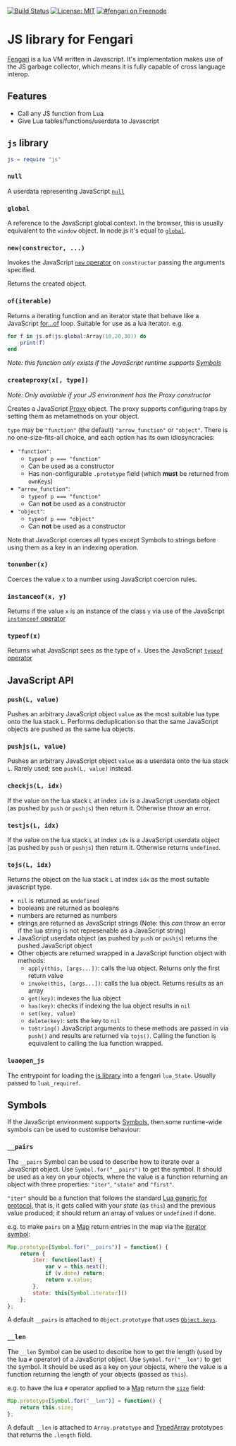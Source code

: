 [![Build Status](https://travis-ci.org/fengari-lua/fengari-interop.svg?branch=master)](https://travis-ci.org/fengari-lua/fengari-interop)
[![License: MIT](https://img.shields.io/badge/License-MIT-yellow.svg)](https://opensource.org/licenses/MIT)
[![#fengari on Freenode](https://img.shields.io/Freenode/%23fengari.png)](https://webchat.freenode.net/?channels=fengari)


# JS library for Fengari

[Fengari](https://github.com/fengari-lua/fengari) is a lua VM written in Javascript.
It's implementation makes use of the JS garbage collector, which means it is fully capable of cross language interop.

## Features

  - Call any JS function from Lua
  - Give Lua tables/functions/userdata to Javascript


## `js` library

```lua
js = require "js"
```

### `null`

A userdata representing JavaScript [`null`](https://developer.mozilla.org/en-US/docs/Web/JavaScript/Reference/Global_Objects/null)


### `global`

A reference to the JavaScript global context. In the browser, this is usually equivalent to the `window` object. In node.js it's equal to [`global`](https://nodejs.org/api/globals.html#globals_global).


### `new(constructor, ...)`

Invokes the JavaScript [`new` operator](https://developer.mozilla.org/en-US/docs/Web/JavaScript/Reference/Operators/new) on `constructor` passing the arguments specified.

Returns the created object.


### `of(iterable)`

Returns a iterating function and an iterator state that behave like a JavaScript [for...of](https://developer.mozilla.org/en-US/docs/Web/JavaScript/Reference/Statements/for...of) loop.
Suitable for use as a lua iterator. e.g.

```lua
for f in js.of(js.global:Array(10,20,30)) do
	print(f)
end
```

*Note: this function only exists if the JavaScript runtime supports [Symbols](https://developer.mozilla.org/en-US/docs/Web/JavaScript/Reference/Global_Objects/Symbol)*


### `createproxy(x[, type])`

*Note: Only available if your JS environment has the Proxy constructor*

Creates a JavaScript [Proxy](https://developer.mozilla.org/en-US/docs/Web/JavaScript/Reference/Global_Objects/Proxy) object. The proxy supports configuring traps by setting them as metamethods on your object.

`type` may be `"function"` (the default) `"arrow_function"` or `"object"`. There is no one-size-fits-all choice, and each option has its own idiosyncracies:

  - `"function"`:
      - `typeof p === "function"`
      - Can be used as a constructor
      - Has non-configurable `.prototype` field (which **must** be returned from `ownKeys`)
  - `"arrow_function"`:
      - `typeof p === "function"`
      - Can **not** be used as a constructor
  - `"object"`:
      - `typeof p === "object"`
      - Can **not** be used as a constructor

Note that JavaScript coerces all types except Symbols to strings before using them as a key in an indexing operation.


### `tonumber(x)`

Coerces the value `x` to a number using JavaScript coercion rules.


### `instanceof(x, y)`

Returns if the value `x` is an instance of the class `y` via use of the JavaScript [`instanceof` operator](https://developer.mozilla.org/en-US/docs/Web/JavaScript/Reference/Operators/instanceof)


### `typeof(x)`

Returns what JavaScript sees as the type of `x`. Uses the JavaScript [`typeof` operator](https://developer.mozilla.org/en-US/docs/Web/JavaScript/Reference/Operators/typeof)


## JavaScript API

### `push(L, value)`

Pushes an arbitrary JavaScript object `value` as the most suitable lua type onto the lua stack `L`.
Performs deduplication so that the same JavaScript objects are pushed as the same lua objects.


### `pushjs(L, value)`

Pushes an arbitrary JavaScript object `value` as a userdata onto the lua stack `L`.
Rarely used; see `push(L, value)` instead.


### `checkjs(L, idx)`

If the value on the lua stack `L` at index `idx` is a JavaScript userdata object (as pushed by `push` or `pushjs`) then return it.
Otherwise throw an error.


### `testjs(L, idx)`

If the value on the lua stack `L` at index `idx` is a JavaScript userdata object (as pushed by `push` or `pushjs`) then return it.
Otherwise returns `undefined`.


### `tojs(L, idx)`

Returns the object on the lua stack `L` at index `idx` as the most suitable javascript type.

  - `nil` is returned as `undefined`
  - booleans are returned as booleans
  - numbers are returned as numbers
  - strings are returned as JavaScript strings
    (Note: this *can* throw an error if the lua string is not represenable as a JavaScript string)
  - JavaScript userdata object (as pushed by `push` or `pushjs`) returns the pushed JavaScript object
  - Other objects are returned wrapped in a JavaScript function object with methods:
      - `apply(this, [args...])`: calls the lua object. Returns only the first return value
      - `invoke(this, [args...])`: calls the lua object. Returns results as an array
      - `get(key)`: indexes the lua object
      - `has(key)`: checks if indexing the lua object results in `nil`
      - `set(key, value)`
      - `delete(key)`: sets the key to `nil`
      - `toString()`
    JavaScript arguments to these methods are passed in via `push()` and results are returned via `tojs()`.
    Calling the function is equivalent to calling the lua function wrapped.


### `luaopen_js`

The entrypoint for loading the [js library](#js-library) into a fengari `lua_State`.
Usually passed to `luaL_requiref`.


## Symbols

If the JavaScript environment supports [Symbols](https://developer.mozilla.org/en-US/docs/Web/JavaScript/Reference/Global_Objects/Symbol), then some runtime-wide symbols can be used to customise behaviour:

### `__pairs`

The `__pairs` Symbol can be used to describe how to iterate over a JavaScript object. Use `Symbol.for("__pairs")` to get the symbol. It should be used as a key on your objects, where the value is a function returning an object with three properties: `"iter"`, `"state"` and `"first"`.

`"iter"` should be a function that follows the standard [Lua generic for protocol](http://www.lua.org/manual/5.3/manual.html#3.3.5), that is, it gets called with your *state* (as `this`) and the previous value produced; it should return an array of values or `undefined` if done.

e.g. to make `pairs` on a [Map](https://developer.mozilla.org/en-US/docs/Web/JavaScript/Reference/Global_Objects/Map) return entries in the map via the [iterator symbol](https://developer.mozilla.org/en-US/docs/Web/JavaScript/Reference/Global_Objects/Map/@@iterator):

```js
Map.prototype[Symbol.for("__pairs")] = function() {
	return {
		iter: function(last) {
			var v = this.next();
			if (v.done) return;
			return v.value;
		},
		state: this[Symbol.iterator]()
	};
};
```

A default `__pairs` is attached to `Object.prototype` that uses [`Object.keys`](https://developer.mozilla.org/en-US/docs/Web/JavaScript/Reference/Global_Objects/Object/keys).


### `__len`

The `__len` Symbol can be used to describe how to get the length (used by the lua `#` operator) of a JavaScript object.
Use `Symbol.for("__len")` to get the symbol. It should be used as a key on your objects, where the value is a function returning the length of your objects (passed as `this`).

e.g. to have the lua `#` operator applied to a [Map](https://developer.mozilla.org/en-US/docs/Web/JavaScript/Reference/Global_Objects/Map) return the [`size`](https://developer.mozilla.org/en-US/docs/Web/JavaScript/Reference/Global_Objects/Map/size) field:

```js
Map.prototype[Symbol.for("__len")] = function() {
	return this.size;
};
```

A default `__len` is attached to `Array.prototype` and [TypedArray](https://developer.mozilla.org/en-US/docs/Web/JavaScript/Reference/Global_Objects/TypedArray) prototypes that returns the `.length` field.
